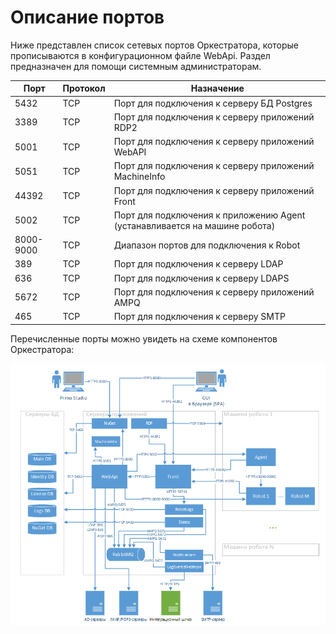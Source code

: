 # Описание портов

Ниже представлен список сетевых портов Оркестратора, которые прописываются в конфигурационном файле WebApi. Раздел предназначен для помощи системным администраторам.

| Порт  | Протокол  | Назначение                                                                 | 
| ----- | --------- | -------------------------------------------------------------------------- |
| 5432  | TCP       | Порт для подключения к серверу БД Postgres                                 |
| 3389  | TCP       | Порт для подключения к серверу приложений RDP2                             |
| 5001  | TCP       | Порт для подключения к серверу приложений WebAPI                           |
| 5051  | TCP       | Порт для подключения к серверу приложений MachineInfo                      |
| 44392 | TCP       | Порт для подключения к серверу приложений Front                            |
| 5002  | TCP       | Порт для подключения к приложению Agent (устанавливается на машине робота) |
| 8000-9000  | TCP  | Диапазон портов для подключения к Robot                                    |
| 389   | TCP       | Порт для подключения к серверу LDAP                                        |
| 636   | TCP       | Порт для подключения к серверу LDAPS                                       |
| 5672  | TCP       | Порт для подключения к серверу приложений AMPQ                             |
| 465   | TCP       | Порт для подключения к серверу SMTP                                        |


Перечисленные порты можно увидеть на схеме компонентов Оркестратора:

![](<../../.gitbook/assets/new-system-components.png>)



